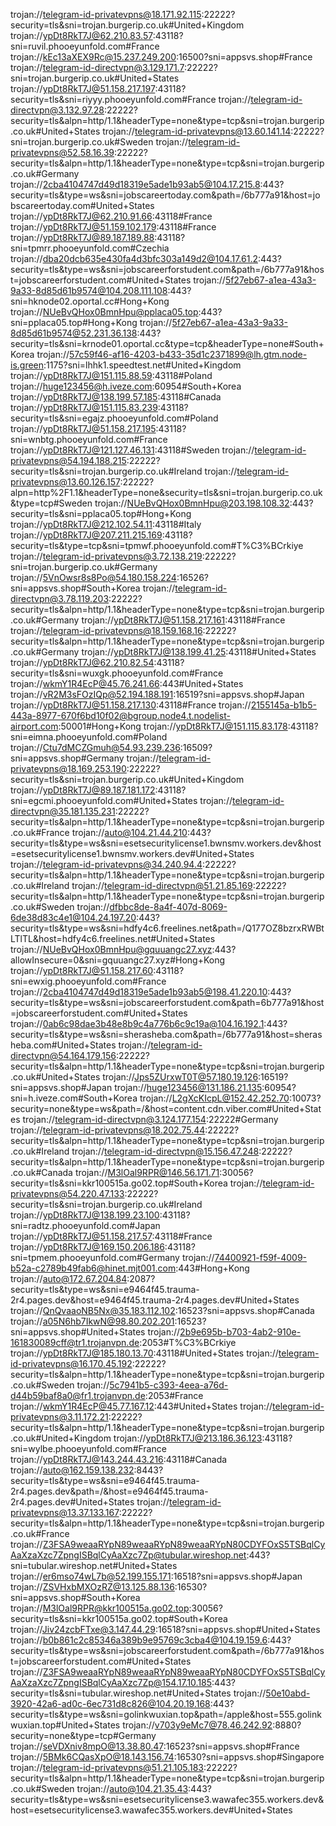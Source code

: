 trojan://telegram-id-privatevpns@18.171.92.115:22222?security=tls&sni=trojan.burgerip.co.uk#United+Kingdom
trojan://ypDt8RkT7J@62.210.83.57:43118?sni=ruvil.phooeyunfold.com#France
trojan://kEc13aXEX9Rc@15.237.249.200:16500?sni=appsvs.shop#France
trojan://telegram-id-directvpn@3.129.171.7:22222?sni=trojan.burgerip.co.uk#United+States
trojan://ypDt8RkT7J@51.158.217.197:43118?security=tls&sni=riyyy.phooeyunfold.com#France
trojan://telegram-id-directvpn@3.132.97.28:22222?security=tls&alpn=http/1.1&headerType=none&type=tcp&sni=trojan.burgerip.co.uk#United+States
trojan://telegram-id-privatevpns@13.60.141.14:22222?sni=trojan.burgerip.co.uk#Sweden
trojan://telegram-id-privatevpns@52.58.16.39:22222?security=tls&alpn=http/1.1&headerType=none&type=tcp&sni=trojan.burgerip.co.uk#Germany
trojan://2cba4104747d49d18319e5ade1b93ab5@104.17.215.8:443?security=tls&type=ws&sni=jobscareertoday.com&path=/6b777a91&host=jobscareertoday.com#United+States
trojan://ypDt8RkT7J@62.210.91.66:43118#France
trojan://ypDt8RkT7J@51.159.102.179:43118#France
trojan://ypDt8RkT7J@89.187.189.88:43118?sni=tpmrr.phooeyunfold.com#Czechia
trojan://dba20dcb635e430fa4d3bfc303a149d2@104.17.61.2:443?security=tls&type=ws&sni=jobscareerforstudent.com&path=/6b777a91&host=jobscareerforstudent.com#United+States
trojan://5f27eb67-a1ea-43a3-9a33-8d85d61b9574@104.208.111.108:443?sni=hknode02.oportal.cc#Hong+Kong
trojan://NUeBvQHox0BmnHpu@pplaca05.top:443?sni=pplaca05.top#Hong+Kong
trojan://5f27eb67-a1ea-43a3-9a33-8d85d61b9574@52.231.36.138:443?security=tls&sni=krnode01.oportal.cc&type=tcp&headerType=none#South+Korea
trojan://57c59f46-af16-4203-b433-35d1c2371899@lh.gtm.node-is.green:1175?sni=lhhk1.speedtest.net#United+Kingdom
trojan://ypDt8RkT7J@151.115.88.59:43118#Poland
trojan://huge123456@h.iveze.com:60954#South+Korea
trojan://ypDt8RkT7J@138.199.57.185:43118#Canada
trojan://ypDt8RkT7J@151.115.83.239:43118?security=tls&sni=egajz.phooeyunfold.com#Poland
trojan://ypDt8RkT7J@51.158.217.195:43118?sni=wnbtg.phooeyunfold.com#France
trojan://ypDt8RkT7J@121.127.46.131:43118#Sweden
trojan://telegram-id-privatevpns@54.194.188.215:22222?security=tls&sni=trojan.burgerip.co.uk#Ireland
trojan://telegram-id-privatevpns@13.60.126.157:22222?alpn=http%2F1.1&headerType=none&security=tls&sni=trojan.burgerip.co.uk&type=tcp#Sweden
trojan://NUeBvQHox0BmnHpu@203.198.108.32:443?security=tls&sni=pplaca05.top#Hong+Kong
trojan://ypDt8RkT7J@212.102.54.11:43118#Italy
trojan://ypDt8RkT7J@207.211.215.169:43118?security=tls&type=tcp&sni=tpmwf.phooeyunfold.com#T%C3%BCrkiye
trojan://telegram-id-privatevpns@3.72.138.219:22222?sni=trojan.burgerip.co.uk#Germany
trojan://5VnOwsr8s8Po@54.180.158.224:16526?sni=appsvs.shop#South+Korea
trojan://telegram-id-directvpn@3.78.119.203:22222?security=tls&alpn=http/1.1&headerType=none&type=tcp&sni=trojan.burgerip.co.uk#Germany
trojan://ypDt8RkT7J@51.158.217.161:43118#France
trojan://telegram-id-privatevpns@18.159.168.16:22222?security=tls&alpn=http/1.1&headerType=none&type=tcp&sni=trojan.burgerip.co.uk#Germany
trojan://ypDt8RkT7J@138.199.41.25:43118#United+States
trojan://ypDt8RkT7J@62.210.82.54:43118?security=tls&sni=wuxgk.phooeyunfold.com#France
trojan://wkmY1R4EcP@45.76.241.66:443#United+States
trojan://vR2M3sFOzIQp@52.194.188.191:16519?sni=appsvs.shop#Japan
trojan://ypDt8RkT7J@51.158.217.130:43118#France
trojan://2155145a-b1b5-443a-8977-670f6bd10f02@bgroup.node4.t.nodelist-airport.com:50001#Hong+Kong
trojan://ypDt8RkT7J@151.115.83.178:43118?sni=eimna.phooeyunfold.com#Poland
trojan://Ctu7dMCZGmuh@54.93.239.236:16509?sni=appsvs.shop#Germany
trojan://telegram-id-privatevpns@18.169.253.190:22222?security=tls&sni=trojan.burgerip.co.uk#United+Kingdom
trojan://ypDt8RkT7J@89.187.181.172:43118?sni=egcmi.phooeyunfold.com#United+States
trojan://telegram-id-directvpn@35.181.135.231:22222?security=tls&alpn=http/1.1&headerType=none&type=tcp&sni=trojan.burgerip.co.uk#France
trojan://auto@104.21.44.210:443?security=tls&type=ws&sni=esetsecuritylicense1.bwnsmv.workers.dev&host=esetsecuritylicense1.bwnsmv.workers.dev#United+States
trojan://telegram-id-privatevpns@34.240.94.4:22222?security=tls&alpn=http/1.1&headerType=none&type=tcp&sni=trojan.burgerip.co.uk#Ireland
trojan://telegram-id-directvpn@51.21.85.169:22222?security=tls&alpn=http/1.1&headerType=none&type=tcp&sni=trojan.burgerip.co.uk#Sweden
trojan://dfbbc8de-8a4f-407d-8069-6de38d83c4e1@104.24.197.20:443?security=tls&type=ws&sni=hdfy4c6.freelines.net&path=/Q177OZ8bzrxRWBtLTlTL&host=hdfy4c6.freelines.net#United+States
trojan://NUeBvQHox0BmnHpu@gquuangc27.xyz:443?allowInsecure=0&sni=gquuangc27.xyz#Hong+Kong
trojan://ypDt8RkT7J@51.158.217.60:43118?sni=ewxig.phooeyunfold.com#France
trojan://2cba4104747d49d18319e5ade1b93ab5@198.41.220.10:443?security=tls&type=ws&sni=jobscareerforstudent.com&path=6b777a91&host=jobscareerforstudent.com#United+States
trojan://0ab6c98dae3b48e8b9c4a776b6c9c19a@104.16.192.1:443?security=tls&type=ws&sni=sherasheba.com&path=/6b777a91&host=sherasheba.com#United+States
trojan://telegram-id-directvpn@54.164.179.156:22222?security=tls&alpn=http/1.1&headerType=none&type=tcp&sni=trojan.burgerip.co.uk#United+States
trojan://Jps5ZUrxwT0T@57.180.19.126:16519?sni=appsvs.shop#Japan
trojan://huge123456@131.186.21.135:60954?sni=h.iveze.com#South+Korea
trojan://L2gXcKIcpL@152.42.252.70:10073?security=none&type=ws&path=/&host=content.cdn.viber.com#United+States
trojan://telegram-id-directvpn@3.124.177.154:22222#Germany
trojan://telegram-id-privatevpns@18.202.75.44:22222?security=tls&alpn=http/1.1&headerType=none&type=tcp&sni=trojan.burgerip.co.uk#Ireland
trojan://telegram-id-directvpn@15.156.47.248:22222?security=tls&alpn=http/1.1&headerType=none&type=tcp&sni=trojan.burgerip.co.uk#Canada
trojan://M3lOal9RPR@146.56.171.71:30056?security=tls&sni=kkr100515a.go02.top#South+Korea
trojan://telegram-id-privatevpns@54.220.47.133:22222?security=tls&sni=trojan.burgerip.co.uk#Ireland
trojan://ypDt8RkT7J@138.199.23.100:43118?sni=radtz.phooeyunfold.com#Japan
trojan://ypDt8RkT7J@51.158.217.57:43118#France
trojan://ypDt8RkT7J@169.150.206.186:43118?sni=tpmem.phooeyunfold.com#Germany
trojan://74400921-f59f-4009-b52a-c2789b49fab6@hinet.mjt001.com:443#Hong+Kong
trojan://auto@172.67.204.84:2087?security=tls&type=ws&sni=e9464f45.trauma-2r4.pages.dev&host=e9464f45.trauma-2r4.pages.dev#United+States
trojan://QnQvaaoNB5Nx@35.183.112.102:16523?sni=appsvs.shop#Canada
trojan://a05N6hb7IkwN@98.80.202.201:16523?sni=appsvs.shop#United+States
trojan://2b9e695b-b703-4ab2-910e-161830089cff@tr1.trojanvpn.de:2053#T%C3%BCrkiye
trojan://ypDt8RkT7J@185.180.13.70:43118#United+States
trojan://telegram-id-privatevpns@16.170.45.192:22222?security=tls&alpn=http/1.1&headerType=none&type=tcp&sni=trojan.burgerip.co.uk#Sweden
trojan://5c7941b5-c393-4eea-a76d-d44b59baf8a0@fr1.trojanvpn.de:2053#France
trojan://wkmY1R4EcP@45.77.167.12:443#United+States
trojan://telegram-id-privatevpns@3.11.172.21:22222?security=tls&alpn=http/1.1&headerType=none&type=tcp&sni=trojan.burgerip.co.uk#United+Kingdom
trojan://ypDt8RkT7J@213.186.36.123:43118?sni=wylbe.phooeyunfold.com#France
trojan://ypDt8RkT7J@143.244.43.216:43118#Canada
trojan://auto@162.159.138.232:8443?security=tls&type=ws&sni=e9464f45.trauma-2r4.pages.dev&path=/&host=e9464f45.trauma-2r4.pages.dev#United+States
trojan://telegram-id-privatevpns@13.37.133.167:22222?security=tls&alpn=http/1.1&headerType=none&type=tcp&sni=trojan.burgerip.co.uk#France
trojan://Z3FSA9weaaRYpN89weaaRYpN89weaaRYpN80CDYFOxS5TSBqlCyAaXzaXzc7ZpngISBqlCyAaXzc7Zp@tubular.wireshop.net:443?sni=tubular.wireshop.net#United+States
trojan://er6mso74wL7b@52.199.155.171:16518?sni=appsvs.shop#Japan
trojan://ZSVHxbMXOzRZ@13.125.88.136:16530?sni=appsvs.shop#South+Korea
trojan://M3lOal9RPR@kkr100515a.go02.top:30056?security=tls&sni=kkr100515a.go02.top#South+Korea
trojan://Jiv24zcbFTxe@3.147.44.29:16518?sni=appsvs.shop#United+States
trojan://b0b861c2c85346a389b9e95769c3cba4@104.19.159.6:443?security=tls&type=ws&sni=jobscareerforstudent.com&path=/6b777a91&host=jobscareerforstudent.com#United+States
trojan://Z3FSA9weaaRYpN89weaaRYpN89weaaRYpN80CDYFOxS5TSBqlCyAaXzaXzc7ZpngISBqlCyAaXzc7Zp@154.17.10.185:443?security=tls&sni=tubular.wireshop.net#United+States
trojan://50e10abd-3920-42a6-ad0c-6ec731d8c826@104.20.19.168:443?security=tls&type=ws&sni=golinkwuxian.top&path=/apple&host=555.golinkwuxian.top#United+States
trojan://v703y9eMc7@78.46.242.92:8880?security=none&type=tcp#Germany
trojan://seVDXniv8mpO@13.38.80.47:16523?sni=appsvs.shop#France
trojan://5BMk6CQasXpO@18.143.156.74:16530?sni=appsvs.shop#Singapore
trojan://telegram-id-privatevpns@51.21.105.183:22222?security=tls&alpn=http/1.1&headerType=none&type=tcp&sni=trojan.burgerip.co.uk#Sweden
trojan://auto@104.21.35.43:443?security=tls&type=ws&sni=esetsecuritylicense3.wawafec355.workers.dev&host=esetsecuritylicense3.wawafec355.workers.dev#United+States
